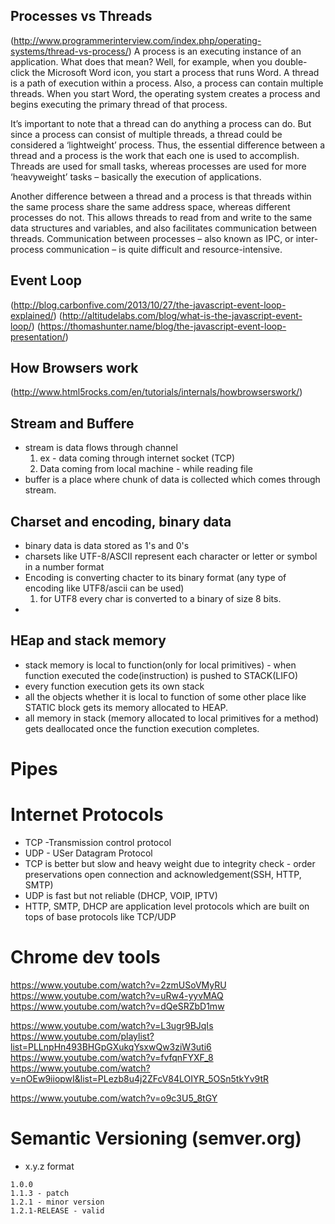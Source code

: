 ## Processes vs Threads
(http://www.programmerinterview.com/index.php/operating-systems/thread-vs-process/)
A process is an executing instance of an application. What does that mean? Well, for example, when you double-click the Microsoft Word icon, you start a process that runs Word. A thread is a path of execution within a process. Also, a process can contain multiple threads. When you start Word, the operating system creates a process and begins executing the primary thread of that process.

It’s important to note that a thread can do anything a process can do. But since a process can consist of multiple threads, a thread could be considered a ‘lightweight’ process. Thus, the essential difference between a thread and a process is the work that each one is used to accomplish. Threads are used for small tasks, whereas processes are used for more ‘heavyweight’ tasks – basically the execution of applications.

Another difference between a thread and a process is that threads within the same process share the same address space, whereas different processes do not. This allows threads to read from and write to the same data structures and variables, and also facilitates communication between threads. Communication between processes – also known as IPC, or inter-process communication – is quite difficult and resource-intensive.

## Event Loop
(http://blog.carbonfive.com/2013/10/27/the-javascript-event-loop-explained/)
(http://altitudelabs.com/blog/what-is-the-javascript-event-loop/)
(https://thomashunter.name/blog/the-javascript-event-loop-presentation/)


## How Browsers work
(http://www.html5rocks.com/en/tutorials/internals/howbrowserswork/)


## Stream and Buffere
* stream is data flows through channel 
    1. ex - data coming through internet socket (TCP)
    2. Data coming from local machine - while reading file
* buffer is a place where chunk of data is collected which comes through stream.


## Charset and encoding, binary data
* binary data is data stored as 1's and 0's
* charsets like UTF-8/ASCII represent each character or letter or symbol in a number format
* Encoding is converting chacter to its binary format (any type of encoding like UTF8/ascii can be used)
    1. for UTF8 every char is converted to a binary of size 8 bits.
*    


## HEap and stack memory
* stack memory is local to function(only for local primitives) - when function executed the code(instruction) is pushed to STACK(LIFO)
* every function execution gets its own stack
* all the objects whether it is local to function of some other place like STATIC block gets its memory allocated to HEAP.
* all memory in stack (memory allocated to local primitives for a method) gets deallocated once the function execution completes.

# Pipes

# Internet Protocols
* TCP -Transmission control protocol
* UDP - USer Datagram Protocol
* TCP is better but slow and heavy weight due to integrity check - order preservations open connection and acknowledgement(SSH, HTTP, SMTP)
* UDP is fast but not reliable (DHCP, VOIP, IPTV)
* HTTP, SMTP, DHCP are application level protocols which are built on tops of base protocols like TCP/UDP

# Chrome dev tools
https://www.youtube.com/watch?v=2zmUSoVMyRU
https://www.youtube.com/watch?v=uRw4-yyvMAQ
https://www.youtube.com/watch?v=dQeSRZbD1mw

https://www.youtube.com/watch?v=L3ugr9BJqIs
https://www.youtube.com/playlist?list=PLLnpHn493BHGpGXukqYsxwQw3ziW3uti6
https://www.youtube.com/watch?v=fvfqnFYXF_8 
https://www.youtube.com/watch?v=nOEw9iiopwI&list=PLezb8u4j2ZFcV84LOIYR_5OSn5tkYv9tR

https://www.youtube.com/watch?v=o9c3U5_8tGY

# Semantic Versioning (semver.org)
* x.y.z format
```text
1.0.0
1.1.3 - patch
1.2.1 - minor version
1.2.1-RELEASE - valid
```

